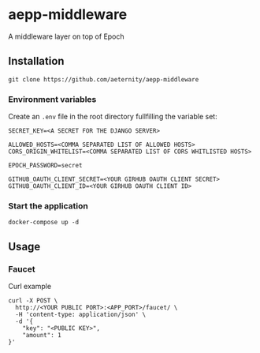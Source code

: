 # aepp-middleware
A middleware layer on top of Epoch

## Installation

```
git clone https://github.com/aeternity/aepp-middleware
```

### Environment variables

Create an `.env` file in the root directory fullfilling the variable set:

```
SECRET_KEY=<A SECRET FOR THE DJANGO SERVER>

ALLOWED_HOSTS=<COMMA SEPARATED LIST OF ALLOWED HOSTS>
CORS_ORIGIN_WHITELIST=<COMMA SEPARATED LIST OF CORS WHITLISTED HOSTS>

EPOCH_PASSWORD=secret

GITHUB_OAUTH_CLIENT_SECRET=<YOUR GIRHUB OAUTH CLIENT SECRET>
GITHUB_OAUTH_CLIENT_ID=<YOUR GIRHUB OAUTH CLIENT ID>
```

### Start the application

```
docker-compose up -d
```

## Usage

### Faucet

Curl example
```
curl -X POST \
  http://<YOUR PUBLIC PORT>:<APP_PORT>/faucet/ \
  -H 'content-type: application/json' \
  -d '{
	"key": "<PUBLIC KEY>",
	"amount": 1
}'
```


